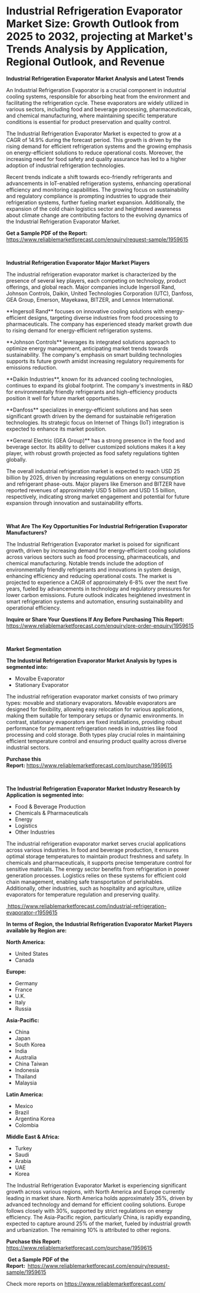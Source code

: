 <p><h1>Industrial Refrigeration Evaporator Market Size: Growth Outlook from 2025 to 2032, projecting at Market's Trends Analysis by Application, Regional Outlook, and Revenue</h1></p><p><strong>Industrial Refrigeration Evaporator Market Analysis and Latest Trends</strong></p>
<p><p>An Industrial Refrigeration Evaporator is a crucial component in industrial cooling systems, responsible for absorbing heat from the environment and facilitating the refrigeration cycle. These evaporators are widely utilized in various sectors, including food and beverage processing, pharmaceuticals, and chemical manufacturing, where maintaining specific temperature conditions is essential for product preservation and quality control.</p><p>The Industrial Refrigeration Evaporator Market is expected to grow at a CAGR of 14.9% during the forecast period. This growth is driven by the rising demand for efficient refrigeration systems and the growing emphasis on energy-efficient solutions to reduce operational costs. Moreover, the increasing need for food safety and quality assurance has led to a higher adoption of industrial refrigeration technologies.</p><p>Recent trends indicate a shift towards eco-friendly refrigerants and advancements in IoT-enabled refrigeration systems, enhancing operational efficiency and monitoring capabilities. The growing focus on sustainability and regulatory compliance is prompting industries to upgrade their refrigeration systems, further fueling market expansion. Additionally, the expansion of the cold chain logistics sector and heightened awareness about climate change are contributing factors to the evolving dynamics of the Industrial Refrigeration Evaporator Market.</p></p>
<p><strong>Get a Sample PDF of the Report:&nbsp;</strong> <a href="https://www.reliablemarketforecast.com/enquiry/request-sample/1959615?utm_campaign=3099&utm_medium=2&utm_source=Github&utm_content=ia&utm_term=08042025&utm_id=industrial-refrigeration-evaporator">https://www.reliablemarketforecast.com/enquiry/request-sample/1959615</a></p>
<p>&nbsp;</p>
<p><strong>Industrial Refrigeration Evaporator Major Market Players</strong></p>
<p><p>The industrial refrigeration evaporator market is characterized by the presence of several key players, each competing on technology, product offerings, and global reach. Major companies include Ingersoll Rand, Johnson Controls, Daikin, United Technologies Corporation (UTC), Danfoss, GEA Group, Emerson, Mayekawa, BITZER, and Lennox International.</p><p>**Ingersoll Rand** focuses on innovative cooling solutions with energy-efficient designs, targeting diverse industries from food processing to pharmaceuticals. The company has experienced steady market growth due to rising demand for energy-efficient refrigeration systems.</p><p>**Johnson Controls** leverages its integrated solutions approach to optimize energy management, anticipating market trends towards sustainability. The company's emphasis on smart building technologies supports its future growth amidst increasing regulatory requirements for emissions reduction.</p><p>**Daikin Industries**, known for its advanced cooling technologies, continues to expand its global footprint. The company's investments in R&D for environmentally friendly refrigerants and high-efficiency products position it well for future market opportunities.</p><p>**Danfoss** specializes in energy-efficient solutions and has seen significant growth driven by the demand for sustainable refrigeration technologies. Its strategic focus on Internet of Things (IoT) integration is expected to enhance its market position.</p><p>**General Electric (GEA Group)** has a strong presence in the food and beverage sector. Its ability to deliver customized solutions makes it a key player, with robust growth projected as food safety regulations tighten globally.</p><p>The overall industrial refrigeration market is expected to reach USD 25 billion by 2025, driven by increasing regulations on energy consumption and refrigerant phase-outs. Major players like Emerson and BITZER have reported revenues of approximately USD 5 billion and USD 1.5 billion, respectively, indicating strong market engagement and potential for future expansion through innovation and sustainability efforts.</p></p>
<p>&nbsp;</p>
<p><strong>What Are The Key Opportunities For Industrial Refrigeration Evaporator Manufacturers?</strong></p>
<p><p>The Industrial Refrigeration Evaporator market is poised for significant growth, driven by increasing demand for energy-efficient cooling solutions across various sectors such as food processing, pharmaceuticals, and chemical manufacturing. Notable trends include the adoption of environmentally friendly refrigerants and innovations in system design, enhancing efficiency and reducing operational costs. The market is projected to experience a CAGR of approximately 6-8% over the next five years, fueled by advancements in technology and regulatory pressures for lower carbon emissions. Future outlook indicates heightened investment in smart refrigeration systems and automation, ensuring sustainability and operational efficiency.</p></p>
<p><strong>Inquire or Share Your Questions If Any Before Purchasing This Report:</strong> <a href="https://www.reliablemarketforecast.com/enquiry/pre-order-enquiry/1959615?utm_campaign=3099&utm_medium=2&utm_source=Github&utm_content=ia&utm_term=08042025&utm_id=industrial-refrigeration-evaporator">https://www.reliablemarketforecast.com/enquiry/pre-order-enquiry/1959615</a></p>
<p>&nbsp;</p>
<p><strong>Market Segmentation</strong></p>
<p><strong>The Industrial Refrigeration Evaporator Market Analysis by types is segmented into:</strong></p>
<p><ul><li>Movalbe Evaporator</li><li>Stationary Evaporator</li></ul></p>
<p><p>The industrial refrigeration evaporator market consists of two primary types: movable and stationary evaporators. Movable evaporators are designed for flexibility, allowing easy relocation for various applications, making them suitable for temporary setups or dynamic environments. In contrast, stationary evaporators are fixed installations, providing robust performance for permanent refrigeration needs in industries like food processing and cold storage. Both types play crucial roles in maintaining efficient temperature control and ensuring product quality across diverse industrial sectors.</p></p>
<p><strong>Purchase this Report:&nbsp;</strong><a href="https://www.reliablemarketforecast.com/purchase/1959615?utm_campaign=3099&utm_medium=2&utm_source=Github&utm_content=ia&utm_term=08042025&utm_id=industrial-refrigeration-evaporator">https://www.reliablemarketforecast.com/purchase/1959615</a></p>
<p>&nbsp;</p>
<p><strong>The Industrial Refrigeration Evaporator Market Industry Research by Application is segmented into:</strong></p>
<p><ul><li>Food & Beverage Production</li><li>Chemicals & Pharmaceuticals</li><li>Energy</li><li>Logistics</li><li>Other Industries</li></ul></p>
<p><p>The industrial refrigeration evaporator market serves crucial applications across various industries. In food and beverage production, it ensures optimal storage temperatures to maintain product freshness and safety. In chemicals and pharmaceuticals, it supports precise temperature control for sensitive materials. The energy sector benefits from refrigeration in power generation processes. Logistics relies on these systems for efficient cold chain management, enabling safe transportation of perishables. Additionally, other industries, such as hospitality and agriculture, utilize evaporators for temperature regulation and preserving quality.</p></p>
<p><a href="https://www.reliablemarketforecast.com/industrial-refrigeration-evaporator-r1959615?utm_campaign=3099&utm_medium=2&utm_source=Github&utm_content=ia&utm_term=08042025&utm_id=industrial-refrigeration-evaporator">&nbsp;https://www.reliablemarketforecast.com/industrial-refrigeration-evaporator-r1959615</a></p>
<p><strong>In terms of Region, the Industrial Refrigeration Evaporator Market Players available by Region are:</strong></p>
<p>
    <p> <strong> North America: </strong>
        <ul>
            <li>United States</li>
            <li>Canada</li>
        </ul>
        </p> 
    <p> <strong> Europe: </strong>
        <ul>
            <li>Germany</li>
            <li>France</li>
            <li>U.K.</li>
            <li>Italy</li>
            <li>Russia</li>
        </ul>
        </p> 
    <p> <strong> Asia-Pacific: </strong>
        <ul>
            <li>China</li>
            <li>Japan</li>
            <li>South Korea</li>
            <li>India</li>
            <li>Australia</li>
            <li>China Taiwan</li>
            <li>Indonesia</li>
            <li>Thailand</li>
            <li>Malaysia</li>
        </ul>
        </p> 
    <p> <strong> Latin America: </strong>
        <ul>
            <li>Mexico</li>
            <li>Brazil</li>
            <li>Argentina Korea</li>
            <li>Colombia</li>
        </ul>
        </p> 
    <p> <strong> Middle East & Africa: </strong>
        <ul>
            <li>Turkey</li>
            <li>Saudi</li>
            <li>Arabia</li>
            <li>UAE</li>
            <li>Korea</li>
        </ul>
    </p>
    </p>
<p><p>The Industrial Refrigeration Evaporator Market is experiencing significant growth across various regions, with North America and Europe currently leading in market share. North America holds approximately 35%, driven by advanced technology and demand for efficient cooling solutions. Europe follows closely with 30%, supported by strict regulations on energy efficiency. The Asia-Pacific region, particularly China, is rapidly expanding, expected to capture around 25% of the market, fueled by industrial growth and urbanization. The remaining 10% is attributed to other regions.</p></p>
<p><strong>Purchase this Report: </strong><a href="https://www.reliablemarketforecast.com/purchase/1959615?utm_campaign=3099&utm_medium=2&utm_source=Github&utm_content=ia&utm_term=08042025&utm_id=industrial-refrigeration-evaporator">https://www.reliablemarketforecast.com/purchase/1959615</a></p>
<p>&nbsp;<strong>Get a Sample PDF of the Report:&nbsp;&nbsp;</strong><a href="https://www.reliablemarketforecast.com/enquiry/request-sample/1959615?utm_campaign=3099&utm_medium=2&utm_source=Github&utm_content=ia&utm_term=08042025&utm_id=industrial-refrigeration-evaporator">https://www.reliablemarketforecast.com/enquiry/request-sample/1959615</a></p>
<p><strong></strong></p>
<p>Check more reports on <a href="https://www.reliablemarketforecast.com/?utm_campaign=3099&utm_medium=2&utm_source=Github&utm_content=ia&utm_term=08042025&utm_id=industrial-refrigeration-evaporator">https://www.reliablemarketforecast.com/</a></p>